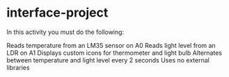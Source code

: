 # interface-project
In this activity you must do the following: 

Reads temperature from an LM35 sensor on A0
Reads light level from an LDR on A1
Displays custom icons for thermometer and light bulb
Alternates between temperature and light level every 2 seconds
Uses no external libraries
